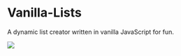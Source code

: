 # Vanilla-Lists
A dynamic list creator written in vanilla JavaScript for fun.

<img src="https://github.com/Awpatterson217/Charleston-IL-Historic-Sites/blob/master/Vanilla-Lists/screenshot.png">
